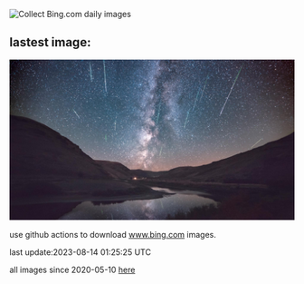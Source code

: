![Collect Bing.com daily images](https://github.com/counter2015/bing-daily-images/workflows/Collect%20Bing.com%20daily%20images/badge.svg)
## lastest image:
![](images/PerseidsOregon.jpg)

use github actions to download www.bing.com images.

last update:2023-08-14 01:25:25 UTC

all images since 2020-05-10 [here](https://github.com/counter2015/bing-daily-images/tree/master/images) 
